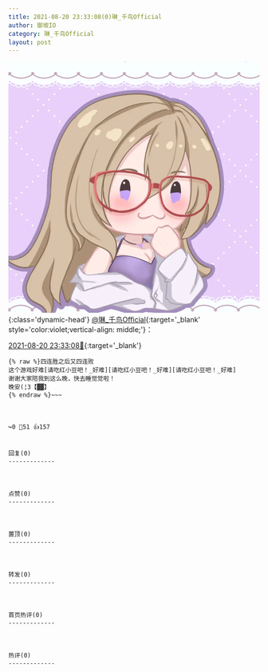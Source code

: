 ```yaml
---
title: 2021-08-20 23:33:08(0)琳_千鸟Official
author: 御坂IO
category: 琳_千鸟Official
layout: post
---
```


![img](/images/c0a88f85ebd0d056f37b114e0748e69556c8b488.jpg){:class='dynamic-head'}
[@琳_千鸟Official](https://space.bilibili.com/1620923329/dynamic){:target='_blank' style='color:violet;vertical-align: middle;'}：

[2021-08-20 23:33:08🔗](https://t.bilibili.com/561073860170271037){:target='_blank'}

~~~
{% raw %}四连胜之后又四连败
这个游戏好难[请吃红小豆吧！_好难][请吃红小豆吧！_好难][请吃红小豆吧！_好难]
谢谢大家陪我到这么晚，快去睡觉觉啦！
晚安(¦3【▓▓】
{% endraw %}~~~



↪️0 💬51 👍157


回复(0)
-------------



点赞(0)
-------------



置顶(0)
-------------



转发(0)
-------------



首页热评(0)
-------------



热评(0)
-------------



